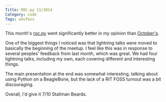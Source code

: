 ```yaml
---
Title: ROC.py 11/2014
Category: code
Tags: advfoss
---
```


This month's [roc.py] went significantly better in my opinion than [October's].

One of the biggest things I noticed was that lightning talks were moved to basically the beginning of the meetup. I feel like this was in response to several peoples' feedback from last month, which was great. We had four lightning talks, including my own, each covering different and interesting things.

The main presentation at the end was somewhat interesting, talking about using Python on a BeagleBone, but the lack of a RIT FOSS turnout was a bit discouraging.

Overall, I'd give it 7/10 Stallman Beards.

[roc.py]: http://www.rocpy.org/
[October's]: {static}/2014/10/26-rocpy-10-2014.md
